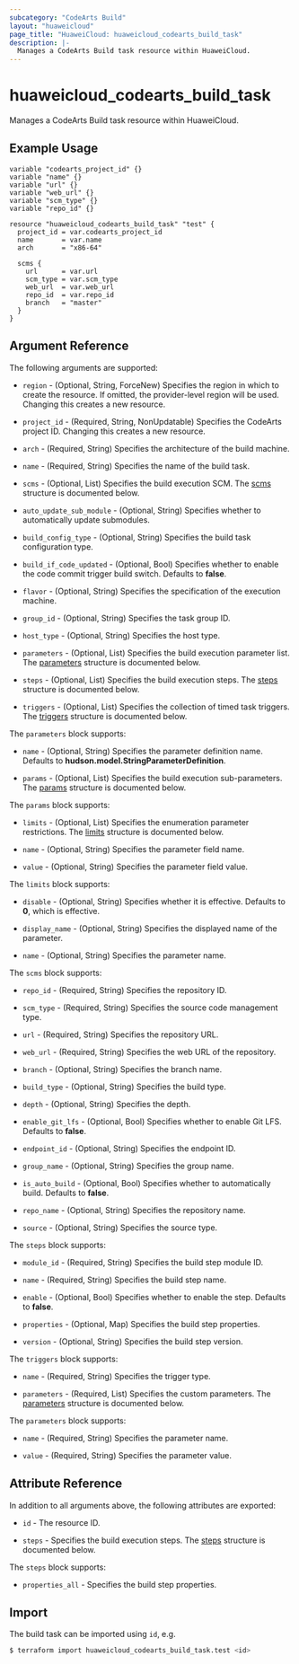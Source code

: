 ```yaml
---
subcategory: "CodeArts Build"
layout: "huaweicloud"
page_title: "HuaweiCloud: huaweicloud_codearts_build_task"
description: |-
  Manages a CodeArts Build task resource within HuaweiCloud.
---
```


# huaweicloud_codearts_build_task

Manages a CodeArts Build task resource within HuaweiCloud.

## Example Usage

```hcl
variable "codearts_project_id" {}
variable "name" {}
variable "url" {}
variable "web_url" {}
variable "scm_type" {}
variable "repo_id" {}

resource "huaweicloud_codearts_build_task" "test" {
  project_id = var.codearts_project_id
  name       = var.name
  arch       = "x86-64"

  scms {
    url      = var.url
    scm_type = var.scm_type
    web_url  = var.web_url
    repo_id  = var.repo_id
    branch   = "master"
  }
}
```

## Argument Reference

The following arguments are supported:

* `region` - (Optional, String, ForceNew) Specifies the region in which to create the resource.
  If omitted, the provider-level region will be used.
  Changing this creates a new resource.

* `project_id` - (Required, String, NonUpdatable) Specifies the CodeArts project ID.
  Changing this creates a new resource.

* `arch` - (Required, String) Specifies the architecture of the build machine.

* `name` - (Required, String) Specifies the name of the build task.

* `scms` - (Optional, List) Specifies the build execution SCM.
  The [scms](#block--scms) structure is documented below.

* `auto_update_sub_module` - (Optional, String) Specifies whether to automatically update submodules.

* `build_config_type` - (Optional, String) Specifies the build task configuration type.

* `build_if_code_updated` - (Optional, Bool) Specifies whether to enable the code commit trigger build switch.
  Defaults to **false**.

* `flavor` - (Optional, String) Specifies the specification of the execution machine.

* `group_id` - (Optional, String) Specifies the task group ID.

* `host_type` - (Optional, String) Specifies the host type.

* `parameters` - (Optional, List) Specifies the build execution parameter list.
  The [parameters](#block--parameters) structure is documented below.

* `steps` - (Optional, List) Specifies the build execution steps.
  The [steps](#block--steps) structure is documented below.

* `triggers` - (Optional, List) Specifies the collection of timed task triggers.
  The [triggers](#block--triggers) structure is documented below.

<a name="block--parameters"></a>
The `parameters` block supports:

* `name` - (Optional, String) Specifies the parameter definition name.
  Defaults to **hudson.model.StringParameterDefinition**.

* `params` - (Optional, List) Specifies the build execution sub-parameters.
  The [params](#block--parameters--params) structure is documented below.

<a name="block--parameters--params"></a>
The `params` block supports:

* `limits` - (Optional, List) Specifies the enumeration parameter restrictions.
  The [limits](#block--parameters--params--limits) structure is documented below.

* `name` - (Optional, String) Specifies the parameter field name.

* `value` - (Optional, String) Specifies the parameter field value.

<a name="block--parameters--params--limits"></a>
The `limits` block supports:

* `disable` - (Optional, String) Specifies whether it is effective. Defaults to **0**, which is effective.

* `display_name` - (Optional, String) Specifies the displayed name of the parameter.

* `name` - (Optional, String) Specifies the parameter name.

<a name="block--scms"></a>
The `scms` block supports:

* `repo_id` - (Required, String) Specifies the repository ID.

* `scm_type` - (Required, String) Specifies the source code management type.

* `url` - (Required, String) Specifies the repository URL.

* `web_url` - (Required, String) Specifies the web URL of the repository.

* `branch` - (Optional, String) Specifies the branch name.

* `build_type` - (Optional, String) Specifies the build type.

* `depth` - (Optional, String) Specifies the depth.

* `enable_git_lfs` - (Optional, Bool) Specifies whether to enable Git LFS. Defaults to **false**.

* `endpoint_id` - (Optional, String) Specifies the endpoint ID.

* `group_name` - (Optional, String) Specifies the group name.

* `is_auto_build` - (Optional, Bool) Specifies whether to automatically build. Defaults to **false**.

* `repo_name` - (Optional, String) Specifies the repository name.

* `source` - (Optional, String) Specifies the source type.

<a name="block--steps"></a>
The `steps` block supports:

* `module_id` - (Required, String) Specifies the build step module ID.

* `name` - (Required, String) Specifies the build step name.

* `enable` - (Optional, Bool) Specifies whether to enable the step. Defaults to **false**.

* `properties` - (Optional, Map) Specifies the build step properties.

* `version` - (Optional, String) Specifies the build step version.

<a name="block--triggers"></a>
The `triggers` block supports:

* `name` - (Required, String) Specifies the trigger type.

* `parameters` - (Required, List) Specifies the custom parameters.
  The [parameters](#block--triggers--parameters) structure is documented below.

<a name="block--triggers--parameters"></a>
The `parameters` block supports:

* `name` - (Required, String) Specifies the parameter name.

* `value` - (Required, String) Specifies the parameter value.

## Attribute Reference

In addition to all arguments above, the following attributes are exported:

* `id` - The resource ID.

* `steps` - Specifies the build execution steps.
  The [steps](#attrblock--steps) structure is documented below.

<a name="attrblock--steps"></a>
The `steps` block supports:

* `properties_all` - Specifies the build step properties.

## Import

The build task can be imported using `id`, e.g.

```bash
$ terraform import huaweicloud_codearts_build_task.test <id>
```
